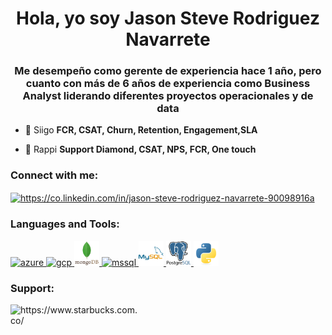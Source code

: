 <h1 align="center">Hola, yo soy Jason Steve Rodriguez Navarrete</h1>
<h3 align="center">Me desempeño como gerente de experiencia hace 1 año, pero cuanto con más de 6 años de experiencia como Business Analyst liderando diferentes proyectos operacionales y de data</h3>

- 🔭 Siigo **FCR, CSAT, Churn, Retention, Engagement,SLA**

- 🔭 Rappi **Support Diamond, CSAT, NPS, FCR, One touch**

<h3 align="left">Connect with me:</h3>
<p align="left">
<a href="https://linkedin.com/in/https://co.linkedin.com/in/jason-steve-rodriguez-navarrete-90098916a" target="blank"><img align="center" src="https://raw.githubusercontent.com/rahuldkjain/github-profile-readme-generator/master/src/images/icons/Social/linked-in-alt.svg" alt="https://co.linkedin.com/in/jason-steve-rodriguez-navarrete-90098916a" height="30" width="40" /></a>
</p>

<h3 align="left">Languages and Tools:</h3>
<p align="left"> <a href="https://azure.microsoft.com/en-in/" target="_blank" rel="noreferrer"> <img src="https://www.vectorlogo.zone/logos/microsoft_azure/microsoft_azure-icon.svg" alt="azure" width="40" height="40"/> </a> <a href="https://cloud.google.com" target="_blank" rel="noreferrer"> <img src="https://www.vectorlogo.zone/logos/google_cloud/google_cloud-icon.svg" alt="gcp" width="40" height="40"/> </a> <a href="https://www.mongodb.com/" target="_blank" rel="noreferrer"> <img src="https://raw.githubusercontent.com/devicons/devicon/master/icons/mongodb/mongodb-original-wordmark.svg" alt="mongodb" width="40" height="40"/> </a> <a href="https://www.microsoft.com/en-us/sql-server" target="_blank" rel="noreferrer"> <img src="https://www.svgrepo.com/show/303229/microsoft-sql-server-logo.svg" alt="mssql" width="40" height="40"/> </a> <a href="https://www.mysql.com/" target="_blank" rel="noreferrer"> <img src="https://raw.githubusercontent.com/devicons/devicon/master/icons/mysql/mysql-original-wordmark.svg" alt="mysql" width="40" height="40"/> </a> <a href="https://www.postgresql.org" target="_blank" rel="noreferrer"> <img src="https://raw.githubusercontent.com/devicons/devicon/master/icons/postgresql/postgresql-original-wordmark.svg" alt="postgresql" width="40" height="40"/> </a> <a href="https://www.python.org" target="_blank" rel="noreferrer"> <img src="https://raw.githubusercontent.com/devicons/devicon/master/icons/python/python-original.svg" alt="python" width="40" height="40"/> </a> </p>

<h3 align="left">Support:</h3>
<p><a href="https://www.buymeacoffee.com/https://www.starbucks.com.co/"> <img align="left" src="https://cdn.buymeacoffee.com/buttons/v2/default-yellow.png" height="50" width="210" alt="https://www.starbucks.com.co/" /></a></p><br><br>
